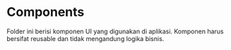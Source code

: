 # Components

Folder ini berisi komponen UI yang digunakan di aplikasi. Komponen harus bersifat reusable dan tidak mengandung logika bisnis.

